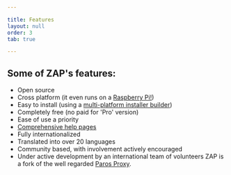 ```yaml
---

title: Features
layout: null
order: 3
tab: true

---
```


## Some of ZAP's features:

* Open source
* Cross platform (it even runs on a [Raspberry Pi!](https://github.com/zaproxy/zaproxy/wiki/zappi))
* Easy to install (using a [multi-platform installer builder](https://www.ej-technologies.com/products/install4j/overview.html))
* Completely free (no paid for 'Pro' version)
* Ease of use a priority
* [Comprehensive help pages](https://github.com/zaproxy/zap-core-help/wiki/HelpIntro)
* Fully internationalized
* Translated into over 20 languages
* Community based, with involvement actively encouraged
* Under active development by an international team of volunteers
ZAP is a fork of the well regarded [Paros Proxy](http://www.parosproxy.org/).

